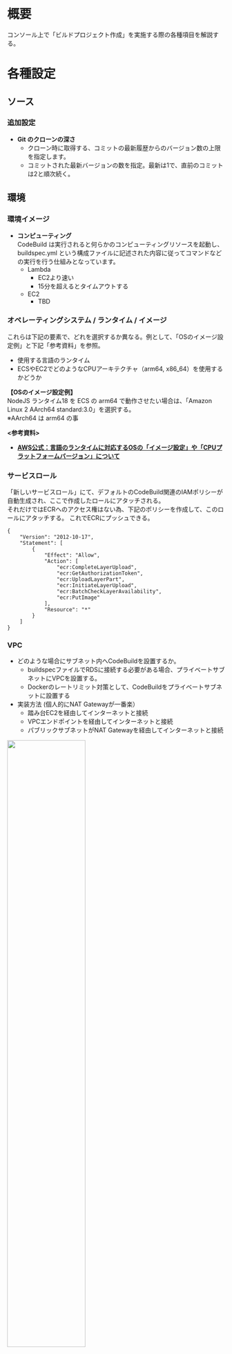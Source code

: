 # 概要
コンソール上で「ビルドプロジェクト作成」を実施する際の各種項目を解説する。

# 各種設定
## ソース
### 追加設定
- **Git のクローンの深さ**
  - クローン時に取得する、コミットの最新履歴からのバージョン数の上限を指定します。
  - コミットされた最新バージョンの数を指定。最新は1で、直前のコミットは2と順次続く。

## 環境
### 環境イメージ
- **コンピューティング**  
CodeBuild は実行されると何らかのコンピューティングリソースを起動し、buildspec.yml という構成ファイルに記述された内容に従ってコマンドなどの実行を行う仕組みとなっています。
  - Lambda
    - EC2より速い
    - 15分を超えるとタイムアウトする 
  - EC2
    - TBD

### オペレーティングシステム / ランタイム / イメージ
これらは下記の要素で、どれを選択するか異なる。例として、「OSのイメージ設定例」と下記「参考資料」を参照。
- 使用する言語のランタイム
- ECSやEC2でどのようなCPUアーキテクチャ（arm64, x86_64）を使用するかどうか

**【OSのイメージ設定例】**  
NodeJS ランタイム18 を ECS の arm64 で動作させたい場合は、「Amazon Linux 2 AArch64 standard:3.0」を選択する。  
※AArch64 は arm64 の事

**<参考資料>**  
- [**AWS公式：言語のランタイムに対応するOSの「イメージ設定」や「CPUプラットフォームバージョン」について**](https://docs.aws.amazon.com/ja_jp/codebuild/latest/userguide/available-runtimes.html)


   
### サービスロール
「新しいサービスロール」にて、デフォルトのCodeBuild関連のIAMポリシーが自動生成され、ここで作成したロールにアタッチされる。  
それだけではECRへのアクセス権はない為、下記のポリシーを作成して、このロールにアタッチする。
これでECRにプッシュできる。

```
{
    "Version": "2012-10-17",
    "Statement": [
        {
            "Effect": "Allow",
            "Action": [
                "ecr:CompleteLayerUpload",
                "ecr:GetAuthorizationToken",
                "ecr:UploadLayerPart",
                "ecr:InitiateLayerUpload",
                "ecr:BatchCheckLayerAvailability",
                "ecr:PutImage"
            ],
            "Resource": "*"
        }
    ]
}
```


### VPC
- どのような場合にサブネット内へCodeBuildを設置するか。
  - buildspecファイルでRDSに接続する必要がある場合、プライベートサブネットにVPCを設置する。
  - Dockerのレートリミット対策として、CodeBuildをプライベートサブネットに設置する
- 実装方法 (個人的にNAT Gatewayが一番楽） 
  - 踏み台EC2を経由してインターネットと接続
  - VPCエンドポイントを経由してインターネットと接続
  - パブリックサブネットがNAT Gatewayを経由してインターネットと接続

<img src="https://github.com/adgjmptwgw/infra-note/assets/66456130/b42c61dc-d6a9-4528-81b0-9fab6652c286" width="60%">
